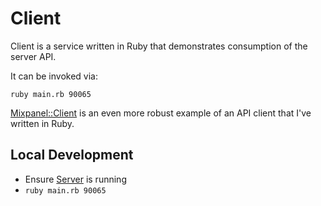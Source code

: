 # Client

Client is a service written in Ruby that demonstrates
consumption of the server API.

It can be invoked via:

`ruby main.rb 90065`

[Mixpanel::Client](https://github.com/keolo/mixpanel_client) is an even more
robust example of an API client that I've written in Ruby.

## Local Development

* Ensure [Server](../server/README.md) is running
* `ruby main.rb 90065`
